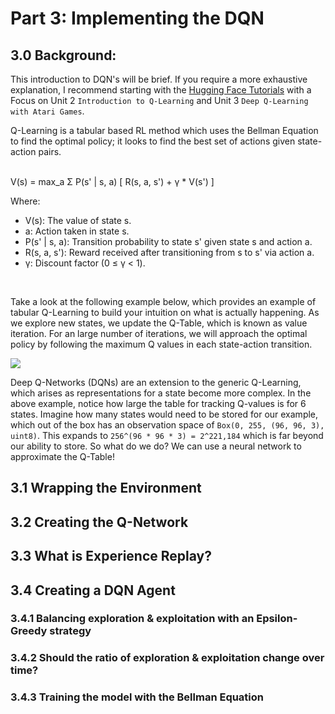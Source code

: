# Part 3: Implementing the DQN

## 3.0 Background:
This introduction to DQN's will be brief. If you require a more exhaustive explanation, I recommend starting with the [Hugging Face Tutorials](https://huggingface.co/learn/deep-rl-course/en/unit2/introduction) with a Focus on Unit 2 `Introduction to Q-Learning` and Unit 3 `Deep Q-Learning with Atari Games`. 

Q-Learning is a tabular based RL method which uses the Bellman Equation to find the optimal policy; it looks to find the best set of actions given state-action pairs. 

<br>
V(s) = max_a Σ P(s' | s, a) [ R(s, a, s') + γ * V(s') ]

Where:
- V(s): The value of state s.
- a: Action taken in state s.
- P(s' | s, a): Transition probability to state s' given state s and action a.
- R(s, a, s'): Reward received after transitioning from s to s' via action a.
- γ: Discount factor (0 ≤ γ < 1).
<br>

Take a look at the following example below, which provides an example of tabular Q-Learning to build your intuition on what is actually happening. As we explore new states, we update the Q-Table, which is known as value iteration. For an large number of iterations, we will approach the optimal policy by following the maximum Q values in each state-action transition. 

<img src="https://miro.medium.com/v2/resize:fit:2000/format:webp/1*DOv2T74U6C3fd1EoEN7LoA.gif">

Deep Q-Networks (DQNs) are an extension to the generic Q-Learning, which arises as representations for a state become more complex. In the above example, notice how large the table for tracking Q-values is for 6 states. Imagine how many states would need to be stored for our example, which out of the box has an observation space of `Box(0, 255, (96, 96, 3), uint8)`. This expands to `256^(96 * 96 * 3) = 2^221,184` which is far beyond our ability to store. So what do we do? We can use a neural network to approximate the Q-Table! 

## 3.1 Wrapping the Environment

## 3.2 Creating the Q-Network

## 3.3 What is Experience Replay?

## 3.4 Creating a DQN Agent

### 3.4.1 Balancing exploration & exploitation with an Epsilon-Greedy strategy

### 3.4.2 Should the ratio of exploration & exploitation change over time?

### 3.4.3 Training the model with the Bellman Equation

